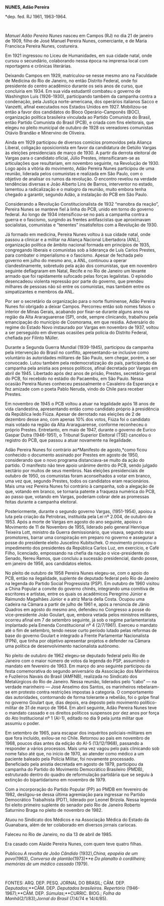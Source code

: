 **NUNES, Adão Pereira**

\*dep. fed. RJ 1961, 1963-1964.

 

*Manuel Adão Pereira Nunes* nasceu em Campos (RJ) no dia 21 de janeiro
de 1909, filho de José Manuel Pereira Nunes, comerciante, e de Maria
Francisca Pereira Nunes, costureira.

Em 1921 ingressou no Liceu de Humanidades, em sua cidade natal, onde
cursou o secundário, colaborando nessa época na imprensa local com
reportagens e crônicas literárias.

Deixando Campos em 1929, matriculou-se nesse mesmo ano na Faculdade de
Medicina do Rio de Janeiro, no então Distrito Federal, onde foi
presidente do centro acadêmico durante os seis anos de curso, que
concluiria em 1934. Em sua vida estudantil combateu o governo de
Washington Luís (1926-1930), participando também da campanha contra a
condenação, pela Justiça norte-americana, dos operários italianos Sacco
e Vanzetti, afinal executados nos Estados Unidos em 1927. Mobilizou-se
então a favor dos candidatos do Bloco Operário-Camponês (BOC),
organização política brasileira vinculada ao Partido Comunista do
Brasil, então Partido Comunista do Brasil (PCB), e criada com fins
eleitorais, que elegeu no pleito municipal de outubro de 1928 os
vereadores comunistas Otávio Brandão e Minervino de Oliveira.

Ainda em 1929 participou de diversos comícios promovidos pela Aliança
Liberal, coligação oposicionista em favor da candidatura de Getúlio
Vargas às eleições presidenciais de março de 1930. A partir da derrota
eleitoral de Vargas para o candidato oficial, Júlio Prestes,
intensificaram-se as articulações que resultariam, em novembro seguinte,
na Revolução de 1930. Logo após a vitória do movimento, Adão Pereira
Nunes participou de uma reunião, liderada pelos comunistas e realizada
em São Paulo, com o objetivo de analisar os rumos da revolução. O
encontro revelou na verdade tendências diversas e João Alberto Lins de
Barros, interventor no estado, lamentou a radicalização e o malogro da
reunião, muito embora tenha chegado a garantir, segundo Adão, a
instalação do PCB em São Paulo.

Considerando a Revolução Constitucionalista de 1932 “manobra da reação”,
Pereira Nunes se manteve fiel à linha do PCB, unido em torno do governo
federal. Ao longo de 1934 intensificou-se no país a campanha contra a
guerra e o fascismo, surgindo as frentes antifascistas que aproximavam
socialistas, comunistas e “tenentes” insatisfeitos com a Revolução de
1930.

Já formado em medicina, Pereira Nunes voltou à sua cidade natal, onde
passou a clinicar e a militar na Aliança Nacional Libertadora (ANL),
organização política de âmbito nacional formada em princípios de 1935,
congregando liberais e comunistas sob a liderança de Luís Carlos
Prestes, para combater o imperialismo e o fascismo. Apesar de fechada
pelo governo em julho do mesmo ano, a ANL, continuou a operar
clandestinamente, sobretudo pela ação dos comunistas, que em novembro
seguinte deflagraram em Natal, Recife e no Rio de Janeiro um levante
armado que foi rapidamente sufocado pelas forças legalistas. O episódio
desencadeou violenta repressão por parte do governo, que prendeu
milhares de pessoas não só entre os comunistas, mas também entre os
simpatizantes e membros da ANL.

Por ser o secretário da organização para o norte fluminense, Adão
Pereira Nunes foi obrigado a deixar Campos. Percorreu então sob nomes
falsos o interior de Minas Gerais, acabando por fixar-se durante alguns
anos na região da Alta Araraguarense (SP), onde, sempre clinicando,
trabalhou pela emancipação do município de Cosmorama, em que residia.
Adversário do regime do Estado Novo instaurado por Vargas em novembro de
1937, voltou a ser perseguido em diversas ocasiões pela polícia do
Distrito Federal, chefiada por Filinto Müller.

Durante a Segunda Guerra Mundial (1939-1945), participou da campanha
pela intervenção do Brasil no conflito, apresentando-se inclusive como
voluntário às autoridades militares de São Paulo, sem chegar, porém, a
ser convocado. Lutou também pela redemocratização do país, participando
da campanha pela anistia aos presos políticos, afinal decretada por
Vargas em abril de 1945. Libertado após dez anos de prisão, Prestes,
secretário-geral do PCB, foi recebido no estádio do Pacaembu, em São
Paulo. Nessa ocasião Pereira Nunes conheceu pessoalmente o Cavaleiro da
Esperança e fez amizade com o poeta Pablo Neruda, vindo do Chile para
receber Prestes.

Em novembro de 1945 o PCB voltou a atuar na legalidade após 18 anos de
vida clandestina, apresentando então como candidato próprio à
presidência da República Iedo Fiúza. Apesar de derrotado nas eleições de
2 de dezembro desse ano, com apenas 10% dos votos, Fiúza foi o candidato
mais votado na região da Alta Araraguarense, conforme reconheceu o
próprio Prestes. Entretanto, em maio de 1947, durante o governo de
Eurico Gaspar Dutra (1946-1951), o Tribunal Superior Eleitoral (TSE)
cancelou o registro do PCB, que passou a atuar novamente na ilegalidade.

Adão Pereira Nunes foi contrário ao*Manifesto de agosto,*como ficou
conhecido o documento assinado por Prestes em agosto de 1950,
considerando que o novo programa distanciava-se muito da ação do
partido. O manifesto não teve apoio unânime dentro do PCB, sendo julgado
sectário por muitos de seus membros. Nas eleições presidenciais de
outubro de 1950, os comunistas foram aconselhados a votar em branco, uma
vez que, segundo Prestes, todos os candidatos eram reacionários. Mais
uma vez Pereira Nunes foi contrário à campanha, sob a alegação de que,
votando em branco, se tornaria patente a fraqueza numérica do PCB, ao
passo que, votando em Vargas, poderiam cobrar dele as promessas feitas
durante a campanha eleitoral.

Posteriormente, durante o segundo governo Vargas, (1951-1954), apoiou a
luta pela criação da Petrobras, instituída pela Lei nº 2.004, de outubro
de 1953. Após a morte de Vargas em agosto do ano seguinte, apoiou o
Movimento de 11 de Novembro de 1955, liderado pelo general Henrique
Teixeira Lott, ministro da Guerra demissionário, que visava, segundo
seus promotores, barrar uma conspiração em preparo no governo e
assegurar a posse do presidente eleito Juscelino Kubitschek. O movimento
provocou o impedimento dos presidentes da República Carlos Luz, em
exercício, e Café Filho, licenciado, empossando na chefia da nação o
vice-presidente do Senado, Nereu Ramos, que concluiu a sucessão
presidencial, dando posse, em janeiro de 1956, aos candidatos eleitos.

No pleito de outubro de 1958 Pereira Nunes elegeu-se, com o apoio do
PCB, então na ilegalidade, suplente de deputado federal pelo Rio de
Janeiro na legenda do Partido Social Progressista (PSP). Em outubro de
1960 visitou a China Popular a convite do governo chinês, integrando uma
comitiva de escritores e artistas, entre os quais os acadêmicos
Peregrino Júnior e Raimundo Magalhães Júnior e a atriz Maria della
Costa. Ocupou uma cadeira na Câmara a partir de julho de 1961 e, após a
renúncia de Jânio Quadros em agosto do mesmo ano, defendeu no Congresso
a posse do vice-presidente João Goulart, que, embora vetada pelos
ministros militares, ocorreu afinal em 7 de setembro seguinte, já sob o
regime parlamentarista implantado pela Emenda Constitucional nº 4
(2/7/1961). Exerceu o mandato até o fim de setembro, tendo nesse curto
período lutado pelas reformas de base do governo Goulart e integrado a
Frente Parlamentar Nacionalista (FPN), que tinha por objetivo apresentar
projetos e defender na Câmara uma política de desenvolvimento
nacionalista autônomo.

No pleito de outubro de 1962 elegeu-se deputado federal pelo Rio de
Janeiro com o maior número de votos da legenda do PSP, assumindo o
mandato em fevereiro de 1963. Em março do ano seguinte participou da
festa comemorativa do segundo aniversário da Associação dos Marinheiros
e Fuzileiros Navais do Brasil (AMFNB), realizada no Sindicato dos
Metalúrgicos do Rio de Janeiro. Nessa reunião, liderados pelo “cabo” —
na verdade marinheiro — José Anselmo dos Santos, os marinheiros
rebelaram-se em protesto contra restrições impostas à categoria. O
comportamento das autoridades, contornando de forma tolerante a
rebelião, foi o golpe final no governo Goulart que, dias depois, era
deposto pelo movimento político-militar de 31 de março de 1964. Em abril
seguinte, Adão Pereira Nunes teve o mandato cassado e os direitos
políticos suspensos por dez anos por força do Ato Institucional nº 1
(AI-1), editado no dia 9 pela junta militar que assumiu o poder.

Em setembro de 1965, para escapar dos inquéritos policiais-militares em
que fora incluído, exilou-se no Chile. Retornou ao país em novembro de
1968, poucos dias antes da edição do AI-5 (13/12/1968), passando a
responder a vários processos. Mais uma vez vagou pelo país clinicando
sob nome falso até que, no início de 1970, ao atender como médico a um
paciente baleado pela Polícia Militar, foi novamente processado.
Beneficiado pela anistia decretada em agosto de 1979, participou da
campanha do Partido do Movimento Democrático Brasileiro (PMDB),
estruturado dentro do quadro de reformulação partidária que se seguiu à
extinção do bipartidarismo em novembro de 1979.

Com a incorporação do Partido Popular (PP) ao PMDB em fevereiro de 1982,
desligou-se dessa última agremiação para ingressar no Partido
Democrático Trabalhista (PDT), liderado por Leonel Brizola. Nessa
legenda foi eleito primeiro suplente do senador pelo Rio de Janeiro
Roberto Saturnino Braga no pleito de novembro de 1982.

Atuou no Sindicato dos Médicos e na Associação Médica do Estado da
Guanabara, além de ter colaborado em diversos jornais cariocas.

Faleceu no Rio de Janeiro, no dia 13 de abril de 1985.

Era casado com Alaíde Pereira Nunes, com quem teve quatro filhas.

Publicou *A revolta de João Cândido* (1932),*China, epopéia de um
povo*(1963), *Conversa de plantão*(1973)**e *Do planalto à cordilheira;
memórias de um médico cassado* (1979).

 

FONTES: ARQ. DEP. PESQ. JORNAL DO BRASIL; CÂM. DEP. *Deputados*;**CÂM.
DEP. *Deputados brasileiros. Repertório* (1946-1967);**CÂM. DEP.
*Súmulas*;**CURRIC. BIOG.; *Folha da Manhã*(2/1/83);*Jornal do Brasil*
(7/4/74 e 14/4/85).

 

 
